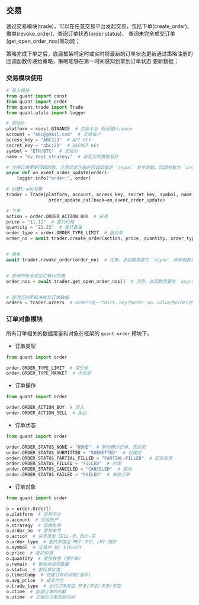 ## 交易

通过交易模块(trade)，可以在任意交易平台发起交易，包括下单(create_order)、撤单(revoke_order)、查询订单状态(order status)、
查询未完全成交订单(get_open_order_nos)等功能；

策略完成下单之后，底层框架将定时或实时将最新的订单状态更新通过策略注册的回调函数传递给策略，策略能够在第一时间感知到拿到订单状态
更新数据；


### 交易模块使用

```python
# 导入模块
from quant import const
from quant import order
from quant.trade import Trade
from quant.utils import logger

# 初始化
platform = const.BINANCE  # 交易平台 假设是binance
account = "abc@gmail.com"  # 交易账户
access_key = "ABC123"  # API KEY
secret_key = "abc123"  # SECRET KEY
symbol = "ETH/BTC"  # 交易对
name = "my_test_strategy"  # 自定义的策略名称

# 注册订单更新回调函数，注意此处注册的回调函数是 `async` 异步函数，回调参数为 `order` 对象，数据结构请查看下边的介绍。
async def on_event_order_update(order):
    logger.info("order:", order)

# 创建trade对象
trader = Trade(platform, account, access_key, secret_key, symbol, name,
                order_update_callback=on_event_order_update)

# 下单
action = order.ORDER_ACTION_BUY  # 买单
price = "11.11"  # 委托价格
quantity = "22.22"  # 委托数量
order_type = order.ORDER_TYPE_LIMIT  # 限价单
order_no = await trader.create_order(action, price, quantity, order_type)  # 注意，此函数需要在 `async` 异步函数里执行


# 撤单
await trader.revoke_order(order_no)  # 注意，此函数需要在 `async` 异步函数里执行


# 查询所有未成交订单id列表
order_nos = await trader.get_open_order_nos()  # 注意，此函数需要在 `async` 异步函数里执行


# 查询当前所有未成交订单数据
orders = trader.orders  # orders是一个dict，key为order_no，value为order对象
```

### 订单对象模块

所有订单相关的数据常量和对象在框架的 `quant.order` 模块下。

- 订单类型
```python
from quant import order

order.ORDER_TYPE_LIMIT  # 限价单
order.ORDER_TYPE_MARKET  # 市价单
```

- 订单操作
```python
from quant import order

order.ORDER_ACTION_BUY  # 买入
order.ORDER_ACTION_SELL  # 卖出
```

- 订单状态
```python
from quant import order

order.ORDER_STATUS_NONE = "NONE"  # 新创建的订单，无状态
order.ORDER_STATUS_SUBMITTED = "SUBMITTED"  # 已提交
order.ORDER_STATUS_PARTIAL_FILLED = "PARTIAL-FILLED"  # 部分处理
order.ORDER_STATUS_FILLED = "FILLED"  # 处理
order.ORDER_STATUS_CANCELED = "CANCELED"  # 取消
order.ORDER_STATUS_FAILED = "FAILED"  # 失败订单
```

- 订单对象
```python
from quant import order

o = order.Order()
o.platform  # 交易平台
o.account  # 交易账户
o.strategy  # 策略名称
o.order_no  # 委托单号
o.action  # 买卖类型 SELL-卖，BUY-买
o.order_type  # 委托单类型 MKT-市价，LMT-限价
o.symbol  # 交易对 如: ETH/BTC
o.price  # 委托价格
o.quantity  # 委托数量（限价单）
o.remain  # 剩余未成交数量
o.status  # 委托单状态
o.timestamp  # 创建订单时间戳(毫秒)
o.avg_price  # 成交均价
o.trade_type  # 合约订单类型 开多/开空/平多/平空
o.ctime  # 创建订单时间戳
o.utime  # 交易所订单更新时间
```
